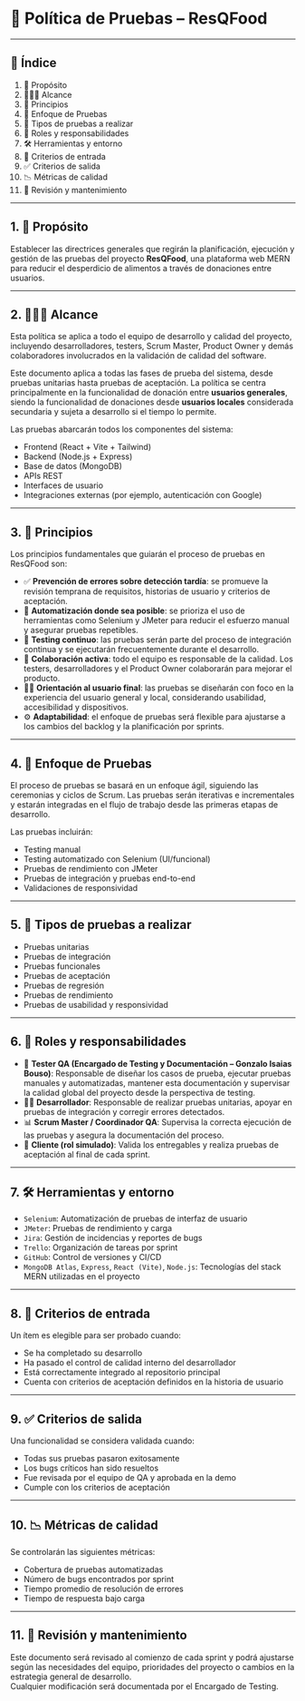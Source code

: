 # 🧾 Política de Pruebas – ResQFood

---

## 📑 Índice  
1. 📌 Propósito  
2. 🧑‍🤝‍🧑 Alcance  
3. 🧭 Principios  
4. 🔧 Enfoque de Pruebas  
5. 🧪 Tipos de pruebas a realizar  
6. 👥 Roles y responsabilidades  
7. 🛠 Herramientas y entorno  
8. 📍 Criterios de entrada  
9. ✅ Criterios de salida  
10. 📉 Métricas de calidad  
11. 🔄 Revisión y mantenimiento  

---

## 1. 📌 Propósito  
Establecer las directrices generales que regirán la planificación, ejecución y gestión de las pruebas del proyecto **ResQFood**, una plataforma web MERN para reducir el desperdicio de alimentos a través de donaciones entre usuarios.

---

## 2. 🧑‍🤝‍🧑 Alcance  
Esta política se aplica a todo el equipo de desarrollo y calidad del proyecto, incluyendo desarrolladores, testers, Scrum Master, Product Owner y demás colaboradores involucrados en la validación de calidad del software.

Este documento aplica a todas las fases de prueba del sistema, desde pruebas unitarias hasta pruebas de aceptación. La política se centra principalmente en la funcionalidad de donación entre **usuarios generales**, siendo la funcionalidad de donaciones desde **usuarios locales** considerada secundaria y sujeta a desarrollo si el tiempo lo permite.

Las pruebas abarcarán todos los componentes del sistema:  
- Frontend (React + Vite + Tailwind)  
- Backend (Node.js + Express)  
- Base de datos (MongoDB)  
- APIs REST  
- Interfaces de usuario  
- Integraciones externas (por ejemplo, autenticación con Google)

---

## 3. 🧭 Principios  
Los principios fundamentales que guiarán el proceso de pruebas en ResQFood son:

- ✅ **Prevención de errores sobre detección tardía**: se promueve la revisión temprana de requisitos, historias de usuario y criterios de aceptación.  
- 🤖 **Automatización donde sea posible**: se prioriza el uso de herramientas como Selenium y JMeter para reducir el esfuerzo manual y asegurar pruebas repetibles.  
- 🔄 **Testing continuo**: las pruebas serán parte del proceso de integración continua y se ejecutarán frecuentemente durante el desarrollo.  
- 🤝 **Colaboración activa**: todo el equipo es responsable de la calidad. Los testers, desarrolladores y el Product Owner colaborarán para mejorar el producto.  
- 🧑‍💻 **Orientación al usuario final**: las pruebas se diseñarán con foco en la experiencia del usuario general y local, considerando usabilidad, accesibilidad y dispositivos.  
- ⚙️ **Adaptabilidad**: el enfoque de pruebas será flexible para ajustarse a los cambios del backlog y la planificación por sprints.

---

## 4. 🔧 Enfoque de Pruebas  
El proceso de pruebas se basará en un enfoque ágil, siguiendo las ceremonias y ciclos de Scrum. Las pruebas serán iterativas e incrementales y estarán integradas en el flujo de trabajo desde las primeras etapas de desarrollo.

Las pruebas incluirán:  
- Testing manual  
- Testing automatizado con Selenium (UI/funcional)  
- Pruebas de rendimiento con JMeter  
- Pruebas de integración y pruebas end-to-end  
- Validaciones de responsividad

---

## 5. 🧪 Tipos de pruebas a realizar  
- Pruebas unitarias  
- Pruebas de integración  
- Pruebas funcionales  
- Pruebas de aceptación  
- Pruebas de regresión  
- Pruebas de rendimiento  
- Pruebas de usabilidad y responsividad

---

## 6. 👥 Roles y responsabilidades  

- 🧪 **Tester QA (Encargado de Testing y Documentación – Gonzalo Isaias Bouso)**: Responsable de diseñar los casos de prueba, ejecutar pruebas manuales y automatizadas, mantener esta documentación y supervisar la calidad global del proyecto desde la perspectiva de testing.  
- 👨‍💻 **Desarrollador**: Responsable de realizar pruebas unitarias, apoyar en pruebas de integración y corregir errores detectados.  
- 📊 **Scrum Master / Coordinador QA**: Supervisa la correcta ejecución de las pruebas y asegura la documentación del proceso.  
- 👥 **Cliente (rol simulado)**: Valida los entregables y realiza pruebas de aceptación al final de cada sprint.

---

## 7. 🛠 Herramientas y entorno  
- `Selenium`: Automatización de pruebas de interfaz de usuario  
- `JMeter`: Pruebas de rendimiento y carga  
- `Jira`: Gestión de incidencias y reportes de bugs  
- `Trello`: Organización de tareas por sprint  
- `GitHub`: Control de versiones y CI/CD  
- `MongoDB Atlas`, `Express`, `React (Vite)`, `Node.js`: Tecnologías del stack MERN utilizadas en el proyecto

---

## 8. 📍 Criterios de entrada  
Un ítem es elegible para ser probado cuando:  
- Se ha completado su desarrollo  
- Ha pasado el control de calidad interno del desarrollador  
- Está correctamente integrado al repositorio principal  
- Cuenta con criterios de aceptación definidos en la historia de usuario

---

## 9. ✅ Criterios de salida  
Una funcionalidad se considera validada cuando:  
- Todas sus pruebas pasaron exitosamente  
- Los bugs críticos han sido resueltos  
- Fue revisada por el equipo de QA y aprobada en la demo  
- Cumple con los criterios de aceptación

---

## 10. 📉 Métricas de calidad  
Se controlarán las siguientes métricas:  
- Cobertura de pruebas automatizadas  
- Número de bugs encontrados por sprint  
- Tiempo promedio de resolución de errores  
- Tiempo de respuesta bajo carga

---

## 11. 🔄 Revisión y mantenimiento  
Este documento será revisado al comienzo de cada sprint y podrá ajustarse según las necesidades del equipo, prioridades del proyecto o cambios en la estrategia general de desarrollo.  
Cualquier modificación será documentada por el Encargado de Testing.
